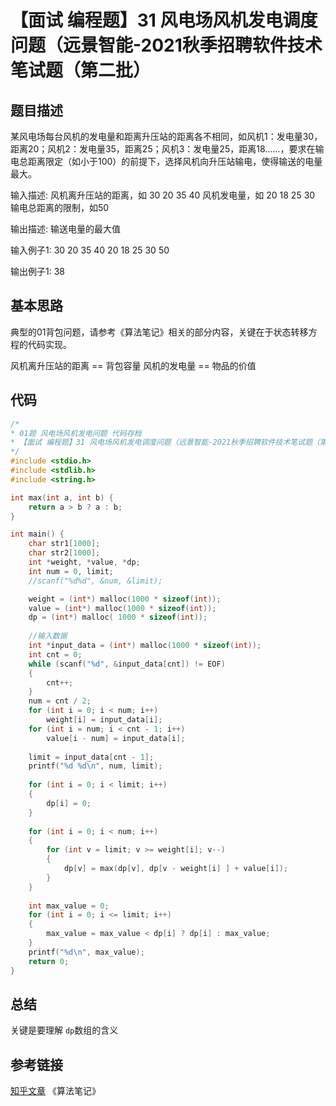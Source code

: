# 【面试 编程题】31 风电场风机发电调度问题（远景智能-2021秋季招聘软件技术笔试题（第二批）

## 题目描述

某风电场每台风机的发电量和距离升压站的距离各不相同，如风机1：发电量30，距离20；风机2：发电量35，距离25；风机3：发电量25，距离18……，要求在输电总距离限定（如小于100）的前提下，选择风机向升压站输电，使得输送的电量最大。

输入描述:
风机离升压站的距离，如 30 20 35 40
风机发电量，如 20 18 25 30
输电总距离的限制，如50

输出描述:
输送电量的最大值

输入例子1:
30 20 35 40
20 18 25 30
50

输出例子1:
38

## 基本思路

典型的01背包问题，请参考《算法笔记》相关的部分内容，关键在于状态转移方程的代码实现。

风机离升压站的距离 == 背包容量
风机的发电量 == 物品的价值

## 代码

```c++
/*
* 01题 风电场风机发电问题 代码存档
* 【面试 编程题】31 风电场风机发电调度问题（远景智能-2021秋季招聘软件技术笔试题（第二批）
*/
#include <stdio.h>
#include <stdlib.h>
#include <string.h>

int max(int a, int b) {
    return a > b ? a : b;
}

int main() {
    char str1[1000];
    char str2[1000];
    int *weight, *value, *dp;
    int num = 0, limit;
    //scanf("%d%d", &num, &limit);

    weight = (int*) malloc(1000 * sizeof(int));
    value = (int*) malloc(1000 * sizeof(int));
    dp = (int*) malloc( 1000 * sizeof(int));
    
    //输入数据
    int *input_data = (int*) malloc(1000 * sizeof(int));
    int cnt = 0;
    while (scanf("%d", &input_data[cnt]) != EOF)
    {
        cnt++;
    }
    num = cnt / 2;
    for (int i = 0; i < num; i++)
        weight[i] = input_data[i];
    for (int i = num; i < cnt - 1; i++)
        value[i - num] = input_data[i];
    
    limit = input_data[cnt - 1];
    printf("%d %d\n", num, limit);
    
    for (int i = 0; i < limit; i++)
    {
        dp[i] = 0;
    }
    
    for (int i = 0; i < num; i++)
    {
        for (int v = limit; v >= weight[i]; v--)
        {
            dp[v] = max(dp[v], dp[v - weight[i] ] + value[i]);
        }
    }
    
    int max_value = 0;
    for (int i = 0; i <= limit; i++)
    {
        max_value = max_value < dp[i] ? dp[i] : max_value;
    }
    printf("%d\n", max_value);
    return 0;
}
```

## 总结

关键是要理解 ```dp```数组的含义

## 参考链接

[知乎文章](https://zhuanlan.zhihu.com/p/93857890)
《算法笔记》